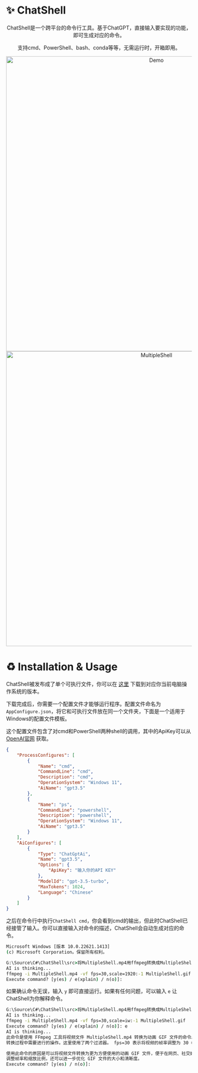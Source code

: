 # ✨ ChatShell
<div align="center">
    <p>ChatShell是一个跨平台的命令行工具。基于ChatGPT，直接输入要实现的功能，即可生成对应的命令。</p>
    <p>支持cmd、PowerShell、bash、conda等等，无需运行时，开箱即用。</p>
</div>

<div align="center">
    <img src="https://github.com/DearVa/ChatShell/blob/master/img/Demo.gif?raw=true" width="800" alt="Demo"/>
</div>

<div align="center">
    <img src="https://github.com/DearVa/ChatShell/blob/master/img/MultipleShell.gif?raw=true" width="800" alt="MultipleShell"/>
</div>

# ♻️ Installation & Usage
ChatShell被发布成了单个可执行文件，你可以在 [这里](https://github.com/DearVa/ChatShell/releases) 下载到对应你当前电脑操作系统的版本。

下载完成后，你需要一个配置文件才能够运行程序。配置文件命名为`AppConfigure.json`，将它和可执行文件放在同一个文件夹，下面是一个适用于Windows的配置文件模板。

这个配置文件包含了对cmd和PowerShell两种shell的调用，其中的ApiKey可以从 [OpenAI官网](https://platform.openai.com/account/api-keys) 获取。

```json
{
    "ProcessConfigures": [
        {
            "Name": "cmd",
            "CommandLine": "cmd",
            "Description": "cmd",
            "OperationSystem": "Windows 11",
            "AiName": "gpt3.5"
        },
        {
            "Name": "ps",
            "CommandLine": "powershell",
            "Description": "powershell",
            "OperationSystem": "Windows 11",
            "AiName": "gpt3.5"
        }
    ],
    "AiConfigures": [
        {
            "Type": "ChatGptAi",
            "Name": "gpt3.5",
            "Options": {
                "ApiKey": "输入你的API KEY"
            },
            "ModelId": "gpt-3.5-turbo",
            "MaxTokens": 1024,
            "Language": "Chinese"
        }
    ]
}
```

之后在命令行中执行`ChatShell cmd`，你会看到cmd的输出，但此时ChatShell已经接管了输入。你可以直接输入对命令的描述，ChatShell会自动生成对应的命令。

```cmd
Microsoft Windows [版本 10.0.22621.1413]
(c) Microsoft Corporation。保留所有权利。

G:\Source\C#\ChatShell\src>将MultipleShell.mp4用ffmpeg转换成MultipleShell.gif，保留原始的分辨率，30帧每秒
AI is thinking...
ffmpeg -i MultipleShell.mp4 -vf fps=30,scale=1920:-1 MultipleShell.gif
Execute command? [y(es) / e(xplain) / n(o)]:
```

如果确认命令无误，输入 `y` 即可直接运行。如果有任何问题，可以输入 `e` 让ChatShell为你解释命令。

```cmd
G:\Source\C#\ChatShell\src>将MultipleShell.mp4用ffmpeg转换成MultipleShell.gif，保留原始的分辨率，30帧每秒
AI is thinking...
ffmpeg -i MultipleShell.mp4 -vf fps=30,scale=iw:-1 MultipleShell.gif
Execute command? [y(es) / e(xplain) / n(o)]: e
AI is thinking...
此命令是使用 FFmpeg 工具将视频文件 MultipleShell.mp4 转换为动画 GIF 文件的命令。-i 参数指定输入文件，-vf 参数指定在视频
转换过程中需要进行的操作。这里使用了两个过滤器。 fps=30 表示将视频的帧率调整为 30 帧每秒，scale=iw:-1 表示将视频按照原始比例输出。最后的 MultipleShell.gif 表示输出的 GIF 文件名。

使用此命令的原因是可以将视频文件转换为更为方便使用的动画 GIF 文件，便于在网页、社交媒体等平台进行分享和传播。同时，通过
调整帧率和缩放比例，还可以进一步优化 GIF 文件的大小和清晰度。
Execute command? [y(es) / n(o)]:
```

